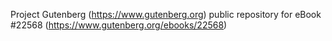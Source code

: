 Project Gutenberg (https://www.gutenberg.org) public repository for eBook #22568 (https://www.gutenberg.org/ebooks/22568)
